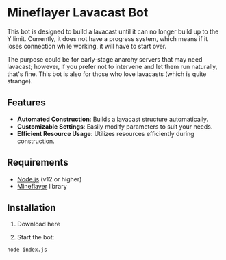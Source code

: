 # Mineflayer Lavacast Bot

This bot is designed to build a lavacast until it can no longer build up to the Y limit. Currently, it does not have a progress system, which means if it loses connection while working, it will have to start over.

The purpose could be for early-stage anarchy servers that may need lavacast; however, if you prefer not to intervene and let them run naturally, that's fine. This bot is also for those who love lavacasts (which is quite strange).

## Features

- **Automated Construction**: Builds a lavacast structure automatically.
- **Customizable Settings**: Easily modify parameters to suit your needs.
- **Efficient Resource Usage**: Utilizes resources efficiently during construction.

## Requirements

- [Node.js](https://nodejs.org/) (v12 or higher)
- [Mineflayer](https://github.com/PrismarineJS/mineflayer) library

## Installation

1. Download here

2. Start the bot:
```bash
node index.js

